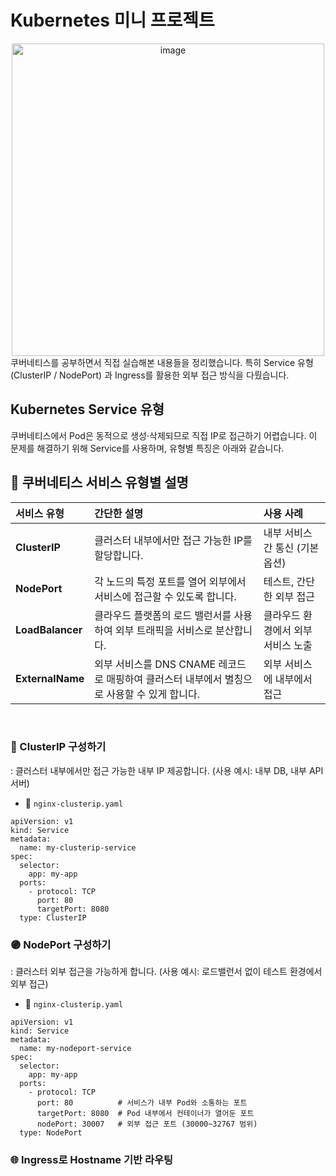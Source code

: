 
# Kubernetes 미니 프로젝트
<div align="center">
  <img width="500" alt="image" src="https://github.com/user-attachments/assets/7d6f8d77-2f4e-4b6d-bc35-58237828c979" />
</div>
쿠버네티스를 공부하면서 직접 실습해본 내용들을 정리했습니다.
특히 Service 유형 (ClusterIP / NodePort) 과 Ingress를 활용한 외부 접근 방식을 다뤘습니다.

## Kubernetes Service 유형
쿠버네티스에서 Pod은 동적으로 생성·삭제되므로 직접 IP로 접근하기 어렵습니다.
이 문제를 해결하기 위해 Service를 사용하며, 유형별 특징은 아래와 같습니다.

## 📢 **쿠버네티스 서비스 유형별 설명**

| 서비스 유형 | 간단한 설명 | 사용 사례 |
| :--- | :--- | :--- |
| **ClusterIP** | 클러스터 내부에서만 접근 가능한 IP를 할당합니다. | 내부 서비스 간 통신 (기본 옵션) |
| **NodePort** | 각 노드의 특정 포트를 열어 외부에서 서비스에 접근할 수 있도록 합니다. | 테스트, 간단한 외부 접근 |
| **LoadBalancer** | 클라우드 플랫폼의 로드 밸런서를 사용하여 외부 트래픽을 서비스로 분산합니다. | 클라우드 환경에서 외부 서비스 노출 |
| **ExternalName** | 외부 서비스를 DNS CNAME 레코드로 매핑하여 클러스터 내부에서 별칭으로 사용할 수 있게 합니다. | 외부 서비스에 내부에서 접근 |

<br>

### 🔵 ClusterIP 구성하기
: 클러스터 내부에서만 접근 가능한 내부 IP 제공합니다. (사용 예시: 내부 DB, 내부 API 서버)

- 📄 `nginx-clusterip.yaml`
```shell
apiVersion: v1
kind: Service
metadata:
  name: my-clusterip-service
spec:
  selector:
    app: my-app
  ports:
    - protocol: TCP
      port: 80
      targetPort: 8080
  type: ClusterIP
```


### 🟣 NodePort 구성하기
: 클러스터 외부 접근을 가능하게 합니다. (사용 예시: 로드밸런서 없이 테스트 환경에서 외부 접근)

- 📄 `nginx-clusterip.yaml`
```shell
apiVersion: v1
kind: Service
metadata:
  name: my-nodeport-service
spec:
  selector:
    app: my-app
  ports:
    - protocol: TCP  
      port: 80          # 서비스가 내부 Pod와 소통하는 포트
      targetPort: 8080  # Pod 내부에서 컨테이너가 열어둔 포트
      nodePort: 30007   # 외부 접근 포트 (30000~32767 범위)
  type: NodePort
```

### 🌐 Ingress로 Hostname 기반 라우팅
